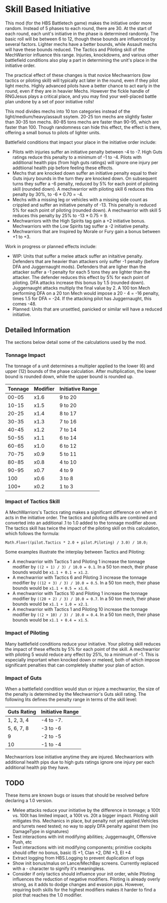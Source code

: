 # Skill Based Initiative
This mod (for the HBS Battletech game) makes the initiative order more random. Instead of 5 phases to each round, there are 30.  At the start of each round, each unit's initiative in the phase is determined randomly. The basic roll will be between 6 to 12, though these bounds are influenced by several factors. Lighter mechs have a better bounds, while Assault mechs will have these bounds reduced. The Tactics and Piloting skill of the MechWarrior influence this range. Injuries, knockdowns, and various other battlefield conditions also play a part in determining the unit's place in the initiative order.

The practical effect of these changes is that novice Mechwarriors (low tactics or piloting skill) will typically act later in the round, even if they pilot light mechs. Highly advanced pilots have a better chance to act early in the round, even if they are in heavier Mechs. However the fickle handle of RNGJesus plays a critical place, and you may find your well-placed battle plan undone by a set of poor initiative rolls!

This mod divides mechs into 10 ton categories instead of the light/medium/heavy/assault ssytem. 20-25 ton mechs are slightly faster than 30-35 ton mechs. 80-85 tons mechs are faster than 90-95, which are faster than 100. Though randomness can hide this effect, the effect is there, offering a small bonus to pilots of lighter units.

Battlefield conditions that impact your place in the initiative order include:

* Pilots with injuries suffer an initiative penalty between -4 to -7. High Guts ratings reduce this penalty to a minimum of -1 to -4. Pilots with additional health pips (from high guts ratings) will ignore one injury per addtiional health pip before feeling these effects.
* Mechs that are knocked down suffer an initiative penalty equal to their Guts injury bounds in the turn they are knocked down. On subsequent turns they suffer a -6 penalty, reduced by 5% for each point of piloting skill (rounded down). A mechwarrior with piloting skill 6 reduces this penalty by 30%, to -6 * 0.70 = -4. 
* Mechs with a missing leg or vehicles with a missing side count as crippled and suffer an initiative penalty of -13. This penalty is reduced 5% for each point of piloting (rounded down). A mechwarrior with skill 5 reduces this penalty by 25% to -13 * 0.75 = 9.
* Mechwarriors with the High Spirits tag gain a +2 initiative bonus. Mechwarriors with the Low Spirits tag suffer a -2 initiative penalty.
* Mechwarriors that are Inspired by Morale or Fury gain a bonus between +1 to +3.

Work in progress or planned effects include:

* WIP: Units that suffer a melee attack suffer an initaitive penalty. Defenders that are heavier than attackers only suffer -1 penalty (before DFA and Juggernaught mods). Defenders that are ligher than the attacker suffer a -1 penalty for each 5 tons they are lighter than the attacker. The defender reduces this effect by 5% for each point of piloting. DFA attacks increase this bonus by 1.5 (rounded down). Juggernaught attacks multiply the final value by 2. A 100 ton Mech performing DFA on a 20 ton Mech would impose a 20 - 4 = -16 penalty, times 1.5 for DFA = -24. If the attacking pilot has Juggernaught, this comes -48. 
* Planned: Units that are unsettled, panicked or similar will have a reduced initiative.


## Detailed Information

The sections below detail some of the calculations used by the mod.

### Tonnage Impact
The tonnage of a unit determines a multipler applied to the lower (6) and upper (12) bounds of the phase calculation. After multiplication, the lower bound is rounded down, while the upper bound is rounded up.

Tonnage | Modifier | Initiative Range
--------|----------|---------------
00-05   | x1.6 |  9 to 20
10-15   | x1.5 | 9 to 20
20-25   | x1.4 | 8 to 17
30-35   | x1.3 | 7 to 16
40-45   | x1.2 | 7 to 14
50-55   | x1.1 | 6 to 14
60-65   | x1.0 | 6 to 12
70-75   | x0.9 | 5 to 11
80-85   | x0.8 | 4 to 10
90-95   | x0.7 | 4 to 9
100     | x0.6 | 3 to 8
100+    | x0.2 | 1 to 3

### Impact of Tactics Skill
A MechWarriors's Tactics rating makes a significant difference on when it acts in the initiative order. The tactics and piloting skills are combined and converted into an additional .1 to 1.0 added to the tonnage modifier above. The tactics skill has twice the impact of the piloting skill on this calculation, which follows the formula:

`Math.Floor((pilot.Tactics * 2.0 + pilot.Piloting) / 3.0) / 10.0;`

Some examples illustrate the interplay between Tactics and Piloting:

* A mechwarrior with Tactics 1 and Piloting 1 increase the tonnage modifier by `((2 + 1) / 3) / 10.0 = 0.1`. In a 50 ton mech, their phase bounds would be `x1.1 + 0.1 = x1.2`.
* A mechwarrior with Tactics 6 and Piloting 3 increase the tonnage modifier by `((12 + 3) / 3) / 10.0 = 0.5`. In a 50 ton mech, their phase bounds would be `x1.1 + 0.5 = x1.6`.
* A mechwarrior with Tactics 10 and Piloting 1 increase the tonnage modifier by `((20 + 2) / 3) / 10.0 = 0.7`. In a 50 ton mech, their phase bounds would be `x1.1 + 1.0 = x2.1`.
* A mechwarrior with Tactics 1 and Piloting 10 increase the tonnage modifier by `((2 + 10) / 3) / 10.0 = 0.4`. In a 50 ton mech, their phase bounds would be `x1.1 + 0.4 = x1.5`.


### Impact of Piloting

Many battlefield conditions reduce your initiative. Your piloting skill reduces the impact of these effects by 5% for each point of the skill. A mechwarrior with piloting 5 would reduce any effect by 25%, to a minimum of -1. This is especially important when knocked down or meleed, both of which impose significant penalties that can completely shatter your plan of action.

### Impact of Guts

When a battlefield condition would stun or injure a mechwarrior, the size of the penalty is determined by the Mechwarrior's Guts skill rating. The following lits defines the penalty range in terms of the skill level:

Guts Rating | Initiative Range
------------|---------------
1, 2, 3, 4 |  -4 to -7.
5, 6, 7, 8 |  -3 to -6
9 |  -2 to -5
10 |  -1 to -4

Mechwarriors lose initiative anytime they are injured. Mechwarriors with additional health pips due to high guts ratings ignore one injury per each additional health pip they have. 

## TODO

These items are known bugs or issues that should be resolved before declaring a 1.0 version.

* Melee attacks reduce your initiative by the difference in tonnage; a 100t vs. 100t has limited impact, a 100t vs. 20t a bigger impact. Piloting skill mitigates this. Mechanics in place, but penalty not yet applied.Vehicles and turrets need tested; no way to apply DFA penalty against them (no DamageType in signatures)
* Test interactions with init modifying abilities; Juggernaught, Offensive Push, etc
* Test interactions with init modifying components; primitive cockpits should offer no bonus, basic IS +1, Clan +2, DNI +3, EI +4
* Extract logging from HBS.Logging to prevent duplication of logs
* Show init bonus/malus on Lance/MechBay screens. Currently replaced with a - character to signify it's meaningless. 
* Consider if only tactics should influence your init order, while Piloting influences the reduction of negative modifiers. Piloting is already overly strong, as it adds to dodge changes and evasion pips. However, requiring both skills for the highest modifiers makes it harder to find a pilot that reaches the 1.0 modifier.